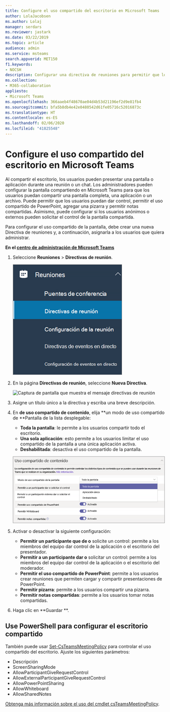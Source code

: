 ```yaml
---
title: Configure el uso compartido del escritorio en Microsoft Teams
author: LolaJacobsen
ms.author: Lolaj
manager: serdars
ms.reviewer: jastark
ms.date: 03/22/2019
ms.topic: article
audience: admin
ms.service: msteams
search.appverid: MET150
f1.keywords:
- NOCSH
description: Configurar una directiva de reuniones para permitir que los usuarios compartan los escritorios en Teams de chats o reuniones
ms.collection:
- M365-collaboration
appliesto:
- Microsoft Teams
ms.openlocfilehash: 366aaeb4f48670ae04d4b53d21196ef2d9e81fb4
ms.sourcegitcommit: bfa5b8db4e42e0480542d61fe05716c52016873c
ms.translationtype: HT
ms.contentlocale: es-ES
ms.lasthandoff: 02/06/2020
ms.locfileid: "41825548"
---
```

<a name="configure-desktop-sharing-in-microsoft-teams"></a>Configure el uso compartido del escritorio en Microsoft Teams
============================================

Al compartir el escritorio, los usuarios pueden presentar una pantalla o aplicación durante una reunión o un chat. Los administradores pueden configurar la pantalla compartiendo en Microsoft Teams para que los usuarios puedan compartir una pantalla completa, una aplicación o un archivo. Puede permitir que los usuarios puedan dar control, permitir el uso compartido de PowerPoint, agregar una pizarra y permitir notas compartidas. Asimismo, puede configurar si los usuarios anónimos o externos pueden solicitar el control de la pantalla compartida.

Para configurar el uso compartido de la pantalla, debe crear una nueva Directiva de reuniones y, a continuación, asignarla a los usuarios que quiera administrar.

**En el [centro de administración de Microsoft Teams](https://admin.teams.microsoft.com/)**

1. Seleccione **Reuniones** > **Directivas de reunión**.

    ![Captura de pantalla que muestra las directivas de reuniones seleccionadas](media/configure-desktop-sharing-image1.png)

2. En la página **Directivas de reunión**, seleccione **Nueva Directiva**.

    ![Captura de pantalla que muestra el mensaje directivas de reunión](media/configure-desktop-sharing-image2.png)

3. Asigne un título único a la directiva y escriba una breve descripción.

4. En **de uso compartido de contenido**, elija **un modo de uso compartido de **Pantalla de la lista desplegable:

   - **Toda la pantalla**: le permite a los usuarios compartir todo el escritorio.
   - **Una sola aplicación**: esto permite a los usuarios limitar el uso compartido de la pantalla a una única aplicación activa.
   - **Deshabilitada**: desactiva el uso compartido de la pantalla.

    ![Captura de pantalla que muestra las opciones del modo de uso compartido](media/configure-desktop-sharing-image3.png)

5. Activar o desactivar la siguiente configuración:

    - **Permitir un participante que de o** solicite un control: permite a los miembros del equipo dar control de la aplicación o el escritorio del presentador.
    - **Permitir a un participante dar o** solicitar un control: permite a los miembros del equipo dar control de la aplicación o el escritorio del moderador.
    - **Permitir el uso compartido de PowerPoint**: permite a los usuarios crear reuniones que permiten cargar y compartir presentaciones de PowerPoint.
    - **Permitir pizarra**: permite a los usuarios compartir una pizarra.
    - **Permitir notas compartidas**: permite a los usuarios tomar notas compartidas.

6. Haga clic en **Guardar **.

## <a name="use-powershell-to-configure-shared-desktop"></a>Use PowerShell para configurar el escritorio compartido

También puede usar [Set-CsTeamsMeetingPolicy](https://docs.microsoft.com/powershell/module/skype/set-csteamsmeetingpolicy?view=skype-ps) para controlar el uso compartido del escritorio. Ajuste los siguientes parámetros:

- Descripción
- ScreenSharingMode
- AllowParticipantGiveRequestControl
- AllowExternalParticipantGiveRequestControl
- AllowPowerPointSharing
- AllowWhiteboard
- AllowSharedNotes

[Obtenga más información sobre el uso del cmdlet csTeamsMeetingPolicy](https://docs.microsoft.com/powershell/module/skype/set-csteamsmeetingpolicy?view=skype-ps).

